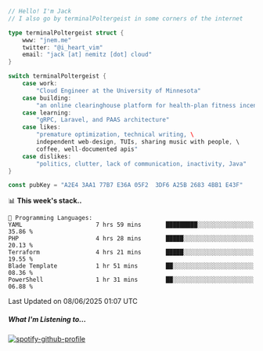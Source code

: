 ```go
// Hello! I'm Jack
// I also go by terminalPoltergeist in some corners of the internet

type terminalPoltergeist struct {
    www: "jnem.me"
    twitter: "@i_heart_vim"
    email: "jack [at] nemitz [dot] cloud"
}

switch terminalPoltergeist {
    case work:
        "Cloud Engineer at the University of Minnesota"
    case building:
        "an online clearinghouse platform for health-plan fitness incentive programs"
    case learning:
        "gRPC, Laravel, and PAAS architecture"
    case likes:
        "premature optimization, technical writing, \
        independent web-design, TUIs, sharing music with people, \
        coffee, well-documented apis"
    case dislikes:
        "politics, clutter, lack of communication, inactivity, Java"
}

const pubKey = "A2E4 3AA1 77B7 E36A 05F2  3DF6 A25B 2683 4BB1 E43F"
```

<!--START_SECTION:waka-->
📊 **This week's stack..** 

```text
💬 Programming Languages: 
YAML                     7 hrs 59 mins       █████████░░░░░░░░░░░░░░░░   35.86 % 
PHP                      4 hrs 28 mins       █████░░░░░░░░░░░░░░░░░░░░   20.13 % 
Terraform                4 hrs 21 mins       █████░░░░░░░░░░░░░░░░░░░░   19.55 % 
Blade Template           1 hr 51 mins        ██░░░░░░░░░░░░░░░░░░░░░░░   08.36 % 
PowerShell               1 hr 31 mins        ██░░░░░░░░░░░░░░░░░░░░░░░   06.88 % 
```


 Last Updated on 08/06/2025 01:07 UTC
<!--END_SECTION:waka-->

##### What I'm Listening to...

[![spotify-github-profile](https://jnem.me/listening-item?maxAge=2592000)](https://jnem.me/listening)
